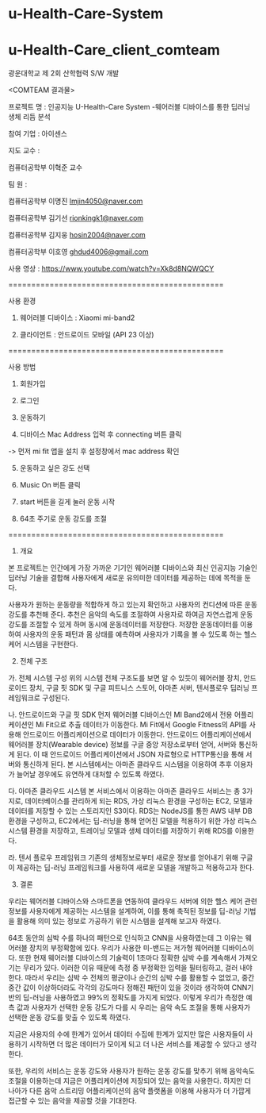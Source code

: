 # u-Health-Care-System
# u-Health-Care_client_comteam

광운대학교 제 2회 산학협력 S/W 개발

<COMTEAM 결과물>


프로젝트 명 : 인공지능 U-Health-Care System -웨어러블 디바이스를 통한 딥러닝 생체 리듬 분석
 
참여 기업 : 아이센스

지도 교수 : 

컴퓨터공학부  이혁준 교수


팀     원 :	

컴퓨터공학부  이명진 lmjin4050@naver.com		

컴퓨터공학부  김기선 rionkingk1@naver.com

컴퓨터공학부  김지웅 hosin2004@naver.com

컴퓨터공학부  이호영 ghdud4006@gmail.com
      
      
      
      
사용 영상 : https://www.youtube.com/watch?v=Xk8d8NQWQCY


===============================================

사용 환경

1. 웨어러블 디바이스 : Xiaomi mi-band2

2. 클라이언트 : 안드로이드 모바일 (API 23 이상)

===============================================

사용 방법

1. 회원가입

2. 로그인

3. 운동하기

4. 디바이스 Mac Address 입력 후 connecting 버튼 클릭 

-> 먼저 mi fit 앱을 설치 후 설정창에서 mac address 확인 

5. 운동하고 싶은 강도 선택

6. Music On 버튼 클릭

7. start 버튼을 길게 눌러 운동 시작

8. 64초 주기로 운동 강도를 조절 

===============================================


1. 개요

본 프로젝트는 인간에게 가장 가까운 기기인 웨어러블 디바이스와 최신 인공지능 기술인 딥러닝 기술을 결합해 사용자에게 새로운 유의미한 데이터를 제공하는 데에 목적을 둔다.

 사용자가 원하는 운동량을 적합하게 하고 있는지 확인하고 사용자의 컨디션에 따른 운동 강도를 추천해 준다. 추천은 음악의 속도를 조절하여 사용자로 하여금 자연스럽게 운동 강도를 조절할 수 있게 하며 동시에 운동데이터를 저장한다. 저장한 운동데이터를 이용하여 사용자의 운동 패턴과 몸 상태를 예측하며 사용자가 기록을 볼 수 있도록 하는 헬스 케어 시스템을 구현한다.


2. 전체 구조

가. 전체 시스템 구성 
 위의 시스템 전체 구조도를 보면 알 수 있듯이 웨어러블 장치, 안드로이드 장치, 구글 핏 SDK 및 구글 피트니스 스토어, 아마존 서버, 텐서플로우 딥러닝 프레임워크로 구성된다.




 나. 안드로이드와 구글 핏 SDK
 먼저 웨어러블 디바이스인 MI Band2에서 전용 어플리케이션인 Mi Fit으로 추출 데이터가 이동한다. Mi Fit에서 Google Fitness의 API를 사용해 안드로이드 어플리케이션으로 데이터가 이동한다. 안드로이드 어플리케이션에서 웨어러블 장치(Wearable device) 정보를 구글 중앙 저장소로부터 얻어, 서버와 통신하게 된다. 이 때 안드로이드 어플리케이션에서 JSON 자료형으로 HTTP통신을 통해 서버와 통신하게 된다. 본 시스템에서는 아마존 클라우드 시스템을 이용하여 추후 이용자가 늘어날 경우에도 유연하게 대처할 수 있도록 하였다.



다. 아마존 클라우드 시스템
 본 서비스에서 이용하는 아마존 클라우드 서비스는 총 3가지로, 데이터베이스를 관리하게 되는 RDS, 가상 리눅스 환경을 구성하는 EC2, 모델과 데이터를 저장할 수 있는 스토리지인 S3이다. RDS는 NodeJS를 통한 AWS 내부 DB 환경을 구성하고, EC2에서는 딥-러닝을 통해 얻어진 모델을 적용하기 위한 가상 리눅스 시스템 환경을 저장하고, 트레이닝 모델과 생체 데이터를 저장하기 위해 RDS를 이용한다.



라. 텐서 플로우 프레임워크
 기존의 생체정보로부터 새로운 정보를 얻어내기 위해 구글이 제공하는 딥-러닝 프레임워크를 사용하여 새로운 모델을 개발하고 적용하고자 한다.
 
 
 
 3. 결론
 
  우리는 웨어러블 디바이스와 스마트폰을 연동하여 클라우드 서버에 의한 헬스 케어 관련 정보를 사용자에게 제공하는 시스템을 설계하여, 이를 통해 축적된 정보를 딥-러닝 기법을 활용해 의미 있는 정보로 가공하기 위한 시스템을 설계해 보고자 하였다.
  
 64초 동안의 심박 수를 하나의 패턴으로 인식하고 CNN을 사용하였는데 그 이유는 웨어러블 장치의 부정확함에 있다. 우리가 사용한 미-밴드는 저가형 웨어러블 디바이스이다. 또한 현재 웨어러블 디바이스의 기술력이 1초마다 정확한 심박 수를 계속해서 가져오기는 무리가 있다. 이러한 이유 때문에 측정 중 부정확한 입력을 필터링하고, 걸러 내야한다. 따라서 우리는 심박 수 전체의 평균이나 순간의 심박 수를 활용할 수 없었고, 중간 중간 값이 이상하더라도 각각의 강도마다 정해진 패턴이 있을 것이라 생각하여 CNN기반의 딥-러닝을 사용하였고 99%의 정확도를 가지게 되었다. 이렇게 우리가 측정한 예측 값과 사용자가 선택한 운동 강도가 다를 시 우리는 음악 속도 조절을 통해 사용자가 선택한 운동 강도를 맞출 수 있도록 하였다.
 
 지금은 사용자의 수에 한계가 있어서 데이터 수집에 한계가 있지만 많은 사용자들이 사용하기 시작하면 더 많은 데이터가 모이게 되고 더 나은 서비스를 제공할 수 있다고 생각한다.
 
 또한, 우리의 서비스는 운동 강도와 사용자가 원하는 운동 강도를 맞추기 위해 음악속도 조절을 이용하는데 지금은 어플리케이션에 저장되어 있는 음악을 사용한다. 하지만  더 나아가 다른 음악 스트리밍 어플리케이션의 음악 플랫폼을 이용해 사용자가 더 가깝게 접근할 수 있는 음악을 제공할 것을 기대한다.
 
 
 
